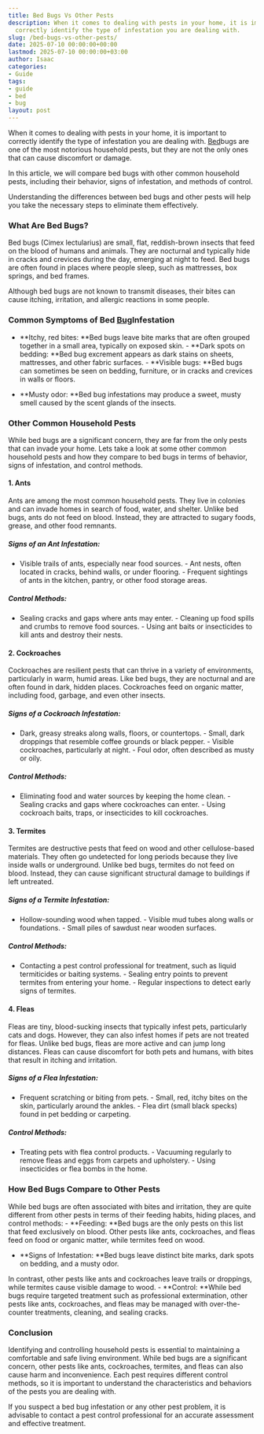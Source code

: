 ```yaml
---
title: Bed Bugs Vs Other Pests
description: When it comes to dealing with pests in your home, it is important to
  correctly identify the type of infestation you are dealing with.
slug: /bed-bugs-vs-other-pests/
date: 2025-07-10 00:00:00+00:00
lastmod: 2025-07-10 00:00:00+03:00
author: Isaac
categories:
- Guide
tags:
- guide
- bed
- bug
layout: post
---
```

When it comes to dealing with pests in your home, it is important to correctly identify the type of infestation you are dealing with. [Bed](https://pestpolicy.com/how-much-do-bed-bug-exterminators-cost/)bugs are one of the most notorious household pests, but they are not the only ones that can cause discomfort or damage.

In this article, we will compare bed bugs with other common household pests, including their behavior, signs of infestation, and methods of control.

Understanding the differences between bed bugs and other pests will help you take the necessary steps to eliminate them effectively.

###  What Are Bed Bugs?

Bed bugs (Cimex lectularius) are small, flat, reddish-brown insects that feed on the blood of humans and animals. They are nocturnal and typically hide in cracks and crevices during the day, emerging at night to feed. Bed bugs are often found in places where people sleep, such as mattresses, box springs, and bed frames.

Although bed bugs are not known to transmit diseases, their bites can cause itching, irritation, and allergic reactions in some people.

###  Common Symptoms of Bed [Bug](https://pestpolicy.com/how-to-find-bed-bugs-during-the-day/)Infestation

- **Itchy, red bites: **Bed bugs leave bite marks that are often grouped together in a small area, typically on exposed skin. - **Dark spots on bedding: **Bed bug excrement appears as dark stains on sheets, mattresses, and other fabric surfaces. - **Visible bugs: **Bed bugs can sometimes be seen on bedding, furniture, or in cracks and crevices in walls or floors.

- **Musty odor: **Bed bug infestations may produce a sweet, musty smell caused by the scent glands of the insects.

###  Other Common Household Pests

While bed bugs are a significant concern, they are far from the only pests that can invade your home. Lets take a look at some other common household pests and how they compare to bed bugs in terms of behavior, signs of infestation, and control methods.

####  1. Ants

Ants are among the most common household pests. They live in colonies and can invade homes in search of food, water, and shelter. Unlike bed bugs, ants do not feed on blood. Instead, they are attracted to sugary foods, grease, and other food remnants.

#####  Signs of an Ant Infestation:

- Visible trails of ants, especially near food sources. - Ant nests, often located in cracks, behind walls, or under flooring. - Frequent sightings of ants in the kitchen, pantry, or other food storage areas.

#####  Control Methods:

- Sealing cracks and gaps where ants may enter. - Cleaning up food spills and crumbs to remove food sources. - Using ant baits or insecticides to kill ants and destroy their nests.

####  2. Cockroaches

Cockroaches are resilient pests that can thrive in a variety of environments, particularly in warm, humid areas. Like bed bugs, they are nocturnal and are often found in dark, hidden places. Cockroaches feed on organic matter, including food, garbage, and even other insects.

#####  Signs of a Cockroach Infestation:

- Dark, greasy streaks along walls, floors, or countertops. - Small, dark droppings that resemble coffee grounds or black pepper. - Visible cockroaches, particularly at night. - Foul odor, often described as musty or oily.

#####  Control Methods:

- Eliminating food and water sources by keeping the home clean. - Sealing cracks and gaps where cockroaches can enter. - Using cockroach baits, traps, or insecticides to kill cockroaches.

####  3. Termites

Termites are destructive pests that feed on wood and other cellulose-based materials. They often go undetected for long periods because they live inside walls or underground. Unlike bed bugs, termites do not feed on blood. Instead, they can cause significant structural damage to buildings if left untreated.

#####  Signs of a Termite Infestation:

- Hollow-sounding wood when tapped. - Visible mud tubes along walls or foundations. - Small piles of sawdust near wooden surfaces.

#####  Control Methods:

- Contacting a pest control professional for treatment, such as liquid termiticides or baiting systems. - Sealing entry points to prevent termites from entering your home. - Regular inspections to detect early signs of termites.

####  4. Fleas

Fleas are tiny, blood-sucking insects that typically infest pets, particularly cats and dogs. However, they can also infest homes if pets are not treated for fleas. Unlike bed bugs, fleas are more active and can jump long distances. Fleas can cause discomfort for both pets and humans, with bites that result in itching and irritation.

#####  Signs of a Flea Infestation:

- Frequent scratching or biting from pets. - Small, red, itchy bites on the skin, particularly around the ankles. - Flea dirt (small black specks) found in pet bedding or carpeting.

#####  Control Methods:

- Treating pets with flea control products. - Vacuuming regularly to remove fleas and eggs from carpets and upholstery. - Using insecticides or flea bombs in the home.

###  How Bed Bugs Compare to Other Pests

While bed bugs are often associated with bites and irritation, they are quite different from other pests in terms of their feeding habits, hiding places, and control methods: - **Feeding: **Bed bugs are the only pests on this list that feed exclusively on blood. Other pests like ants, cockroaches, and fleas feed on food or organic matter, while termites feed on wood.

- **Signs of Infestation: **Bed bugs leave distinct bite marks, dark spots on bedding, and a musty odor.

In contrast, other pests like ants and cockroaches leave trails or droppings, while termites cause visible damage to wood. - **Control: **While bed bugs require targeted treatment such as professional extermination, other pests like ants, cockroaches, and fleas may be managed with over-the-counter treatments, cleaning, and sealing cracks.

###  Conclusion

Identifying and controlling household pests is essential to maintaining a comfortable and safe living environment. While bed bugs are a significant concern, other pests like ants, cockroaches, termites, and fleas can also cause harm and inconvenience. Each pest requires different control methods, so it is important to understand the characteristics and behaviors of the pests you are dealing with.

If you suspect a bed bug infestation or any other pest problem, it is advisable to contact a pest control professional for an accurate assessment and effective treatment.